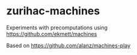 zurihac-machines
================

Experiments with precomputations using https://github.com/ekmett/machines

Based on https://github.com/alanz/machines-play
